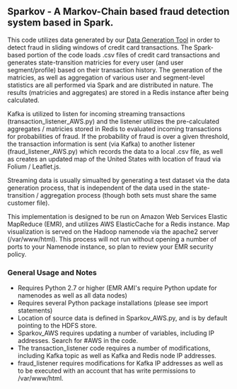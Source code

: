 ## Sparkov - A Markov-Chain based fraud detection system based in Spark.

This code utilizes data generated by our [Data Generation Tool](http://) in order to detect fraud in sliding windows of credit card transactions. The Spark-based portion of the code loads .csv files of credit card transactions and generates state-transition matricies for every user (and user segment/profile) based on their transaction history. The generation of the matricies, as well as aggregation of various user and segment-level statistics are all performed via Spark and are distributed in nature. The results (matricies and aggregates) are stored in a Redis instance after being calculated.

Kafka is utilized to listen for incoming streaming transactions (transaction_listener_AWS.py) and the listener utilizes the pre-calculated aggregates / matricies stored in Redis to evaluated incoming transactions for probabilities of fraud. If the probability of fraud is over a given threshold, the transaction information is sent (via Kafka) to another listener (fraud_listener_AWS.py) which records the data to a local .csv file, as well as creates an updated map of the United States with location of fraud via Folium / Leaflet.js.

Streaming data is usually simualted by generating a test dataset via the data generation process, that is independent of the data used in the state-transition / aggregation process (though both sets must share the same customer file).

This implementation is designed to be run on Amazon Web Services Elastic MapReduce (EMR), and utilizes AWS ElasticCache for a Redis instance. Map visualization is served on the Hadoop namenode via the apache2 server (/var/www/html). This process will not run without opening a number of ports to your Namenode instance, so plan to review your EMR security policy.

### General Usage and Notes
* Requires Python 2.7 or higher (EMR AMI's require Python update for namenodes as well as all data nodes)
* Requires several Python package installations (please see import statements)
* Location of source data is defined in Sparkov_AWS.py, and is by default pointing to the HDFS store.
* Sparkov_AWS requires updating a number of variables, including IP addresses. Search for #AWS in the code.
* The transaction_listener code requires a number of modifications, including Kafka topic as well as Kafka and Redis node IP addresses.
* fraud_listener requires modifications for Kafka IP addresses as well as to be executed with an account that has write permissions to /var/www/html.

